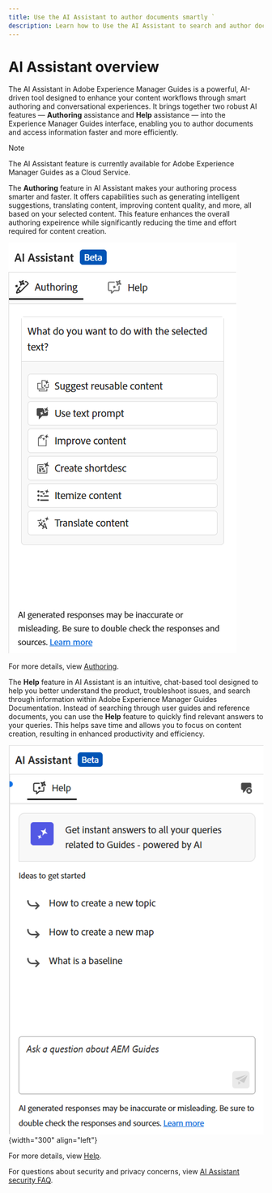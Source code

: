 ```yaml
---
title: Use the AI Assistant to author documents smartly `
description: Learn how to Use the AI Assistant to search and author documents smartly in Adobe Experience Manager Guides.
---
```

# AI Assistant overview 

The AI Assistant in Adobe Experience Manager Guides is a powerful, AI-driven tool designed to enhance your content workflows through smart authoring and conversational experiences. It brings together two robust AI features — **Authoring** assistance and **Help** assistance — into the Experience Manager Guides interface, enabling you to author documents and access information faster and more efficiently. 

>[!NOTE]
>
> The AI Assistant feature is currently available for Adobe Experience Manager Guides as a Cloud Service. 


The **Authoring** feature in AI Assistant makes your authoring process smarter and faster. It offers capabilities such as generating intelligent suggestions, translating content, improving content quality, and more, all based on your selected content. This feature enhances the overall authoring expeirence while significantly reducing the time and effort required for content creation.

![ai assistant](./images/ai-assistant-panel.png)


For more details, view [Authoring](./ai-assistant-right-panel.md).

The **Help** feature in AI Assistant is an intuitive, chat-based tool designed to help you better understand the product, troubleshoot issues, and search through information within Adobe Experience Manager Guides Documentation. Instead of searching through user guides and reference documents, you can use the **Help** feature to quickly find relevant answers to your queries. This helps save time and allows you to focus on content creation, resulting in enhanced productivity and efficiency.

![Smart Help panel](images/smart-help-panel.png){width="300" align="left"}

For more details, view [Help](./ai-based-smart-help.md).

For questions about security and privacy concerns, view [AI Assistant security FAQ](./ai-assistant-faq.md).




